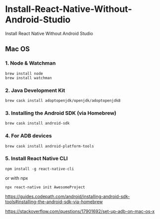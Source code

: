 # Install-React-Native-Without-Android-Studio
Install React Native Without Android Studio


## Mac OS
### 1. Node & Watchman

```
brew install node
brew install watchman
```

### 2. Java Development Kit

```
brew cask install adoptopenjdk/openjdk/adoptopenjdk8
```

### 3. Installing the Android SDK (via Homebrew)

```
brew cask install android-sdk
```

### 4. For ADB devices
```
brew cask install android-platform-tools
```

### 5. Install React Native CLI
```
npm install -g react-native-cli
```
or with npx

```
npx react-native init AwesomeProject
```



https://guides.codepath.com/android/installing-android-sdk-tools#installing-the-android-sdk-via-homebrew

https://stackoverflow.com/questions/17901692/set-up-adb-on-mac-os-x

